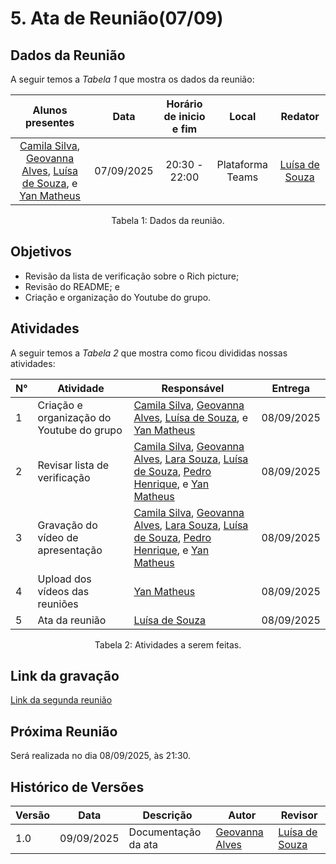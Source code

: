 # 5. Ata de Reunião(07/09)

## Dados da Reunião

A seguir temos a <i>Tabela 1</i> que mostra os dados da reunião:

|                                     Alunos presentes                                     |    Data    | Horário de inicio e fim |      Local       | Redator |
| :--------------------------------------------------------------------------------------: | :--------: | :---------------------: | :--------------: | :--------------: |
| [Camila Silva](https://github.com/CamilaSilvaC), [Geovanna Alves](https://github.com/GeovannaUmbelino), [Luísa de Souza](https://github.com/luisa12ll), e [Yan Matheus](https://github.com/Yanmatheus0812)| 07/09/2025 |      20:30 - 22:00      | Plataforma Teams | [Luísa de Souza](https://github.com/luisa12ll)|
<figcaption align="center">Tabela 1: Dados da reunião.</figcaption>

## Objetivos

- Revisão da lista de verificação sobre o Rich picture;
- Revisão do README; e
- Criação e organização do Youtube do grupo.


## Atividades

A seguir temos a <i>Tabela 2</i> que mostra como ficou divididas nossas atividades:

| N°| Atividade | Responsável | Entrega |
| ---- | ---- | ---- | ---- | 
| 1 | Criação e organização do Youtube do grupo |[Camila Silva](https://github.com/CamilaSilvaC), [Geovanna Alves](https://github.com/GeovannaUmbelino), [Luísa de Souza](https://github.com/luisa12ll), e [Yan Matheus](https://github.com/Yanmatheus0812) | 08/09/2025 |
| 2 | Revisar lista de verificação | [Camila Silva](https://github.com/CamilaSilvaC), [Geovanna Alves](https://github.com/GeovannaUmbelino), [Lara Souza](https://github.com/mel14-hub), [Luísa de Souza](https://github.com/luisa12ll), [Pedro Henrique](https://github.com/pedrohpsantos), e [Yan Matheus](https://github.com/Yanmatheus0812) | 08/09/2025 |
| 3|  Gravação do vídeo de apresentação| [Camila Silva](https://github.com/CamilaSilvaC), [Geovanna Alves](https://github.com/GeovannaUmbelino), [Lara Souza](https://github.com/mel14-hub), [Luísa de Souza](https://github.com/luisa12ll), [Pedro Henrique](https://github.com/pedrohpsantos), e [Yan Matheus](https://github.com/Yanmatheus0812) | 08/09/2025|
| 4| Upload dos vídeos das reuniões | [Yan Matheus](https://github.com/Yanmatheus0812)| 08/09/2025|
| 5| Ata da reunião | [Luísa de Souza](https://github.com/luisa12ll) | 08/09/2025|
<figcaption align="center">Tabela 2: Atividades a serem feitas.</figcaption>

## Link da gravação

[Link da segunda reunião]()

## Próxima Reunião

Será realizada no dia 08/09/2025, às 21:30.

## Histórico de Versões
| Versão | Data       | Descrição           | Autor                                                     | Revisor                                                
|--------|------------|-------------------|-----------------------------------------------------------|--------------------------------------------------------|
| 1.0    | 09/09/2025 | Documentação da ata | [Geovanna Alves](https://github.com/GeovannaUmbelino)     | [Luísa de Souza](https://github.com/luisa12ll)       |
